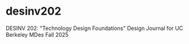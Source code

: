 # desinv202
DESINV 202: "Technology Design Foundations" Design Journal for UC Berkeley MDes Fall 2025
